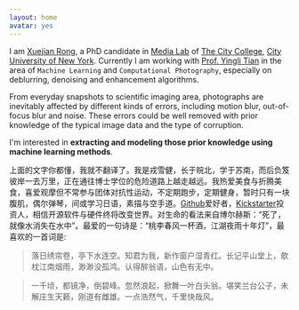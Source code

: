 ```yaml
---
layout: home
avatar: yes
---
```


I am [Xuejian Rong](http://media-lab.engr.ccny.cuny.edu/~xrong), a PhD candidate in [Media Lab](http://media-lab.engr.ccny.cuny.edu) of [The City College](http://www.ccny.cuny.edu), [City University of New York](http://cuny.edu). Currently I am working with [Prof. Yingli Tian](http://www-ee.ccny.cuny.edu/www/web/yltian/home.html) in the area of `Machine Learning` and `Computational Photography`, especially on deblurring, denoising and enhancement algorithms.

From everyday snapshots to scientific imaging area, photographs are inevitably affected by different kinds of errors, including motion blur, out-of-focus blur and noise. These errors could be well removed with prior knowledge of the typical image data and the type of corruption.

I'm interested in **extracting and modeling those prior knowledge using machine learning methods**.

上面的文字你都懂，我就不翻译了。我是戎雪健，长于皖北，学于苏南，而后负笈彼岸一去万里，正在通往博士学位的危险道路上越走越远。我热爱美食与折腾美食，喜爱观摩但不常参与团体对抗性运动，不定期跑步，定期健身，暂时只有一块腹肌，偶尔弹琴，间或学习日语，素描与空手道。[Github](http://github.com)爱好者，[Kickstarter](http://kickstarter.com)投资人，相信开源软件与硬件终将改变世界。对生命的看法来自博尔赫斯：“死了，就像水消失在水中”。最爱的一句诗是：“桃李春风一杯酒，江湖夜雨十年灯”，最喜欢的一首词是:
>落日绣帘卷，亭下水连空。知君为我，新作窗户湿青红。长记平山堂上，欹枕江南烟雨，渺渺没孤鸿。认得醉翁语，山色有无中。

>一千顷，都镜净，倒碧峰。忽然浪起，掀舞一叶白头翁。堪笑兰台公子，未解庄生天籁，刚道有雌雄。一点浩然气，千里快哉风。
